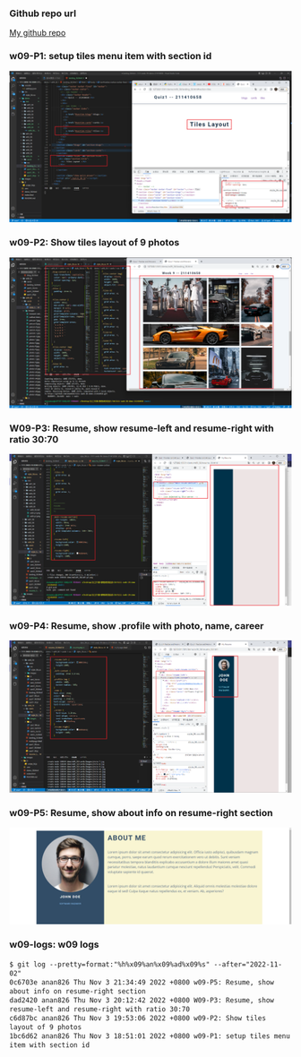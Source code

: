 ### Github repo url

[My github repo](https://github.com/anan826/1111-sweb-1N-demo-211410658.git)

### w09-P1: setup tiles menu item with section id

![](w09-p1.png)

### w09-P2: Show tiles layout of 9 photos

![](w09-p2.png)

### W09-P3: Resume, show resume-left and resume-right with ratio 30:70

![](w09-p3.png)

### w09-P4: Resume, show .profile with photo, name, career

![](w09-p4.png)

### w09-P5: Resume, show about info on resume-right section

![](w09-p5.png)

### w09-logs: w09 logs

```
$ git log --pretty=format:"%h%x09%an%x09%ad%x09%s" --after="2022-11-02"
0c6703e anan826 Thu Nov 3 21:34:49 2022 +0800 w09-P5: Resume, show about info on resume-right section
dad2420 anan826 Thu Nov 3 20:12:42 2022 +0800 W09-P3: Resume, show resume-left and resume-right with ratio 30:70
c6d87bc anan826 Thu Nov 3 19:53:06 2022 +0800 w09-P2: Show tiles layout of 9 photos
1bc6d62 anan826 Thu Nov 3 18:51:01 2022 +0800 w09-P1: setup tiles menu item with section id
```

